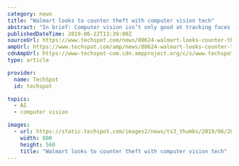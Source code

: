 ```yaml
---
category: news
title: "Walmart looks to counter theft with computer vision tech"
abstract: "In brief: Computer vision isn’t only good at tracking faces. Walmart has revealed that it is using tracking systems in order to reduce “shrinkage” – lost revenues due to theft or items going unscanned. There have been plenty of big stories in ..."
publishedDateTime: 2019-06-22T13:39:00Z
sourceUrl: https://www.techspot.com/news/80624-walmart-looks-counter-theft-computer-vision-tech.html
ampUrl: https://www.techspot.com/amp/news/80624-walmart-looks-counter-theft-computer-vision-tech.html
cdnAmpUrl: https://www-techspot-com.cdn.ampproject.org/c/s/www.techspot.com/amp/news/80624-walmart-looks-counter-theft-computer-vision-tech.html
type: article

provider:
  name: TechSpot
  id: techspot

topics:
  - AI
  - computer vision

images:
  - url: https://static.techspot.com/images2/news/ts3_thumbs/2019/06/2019-06-22-ts3_thumbs-ad6.jpg
    width: 800
    height: 560
    title: "Walmart looks to counter theft with computer vision tech"
---
```

